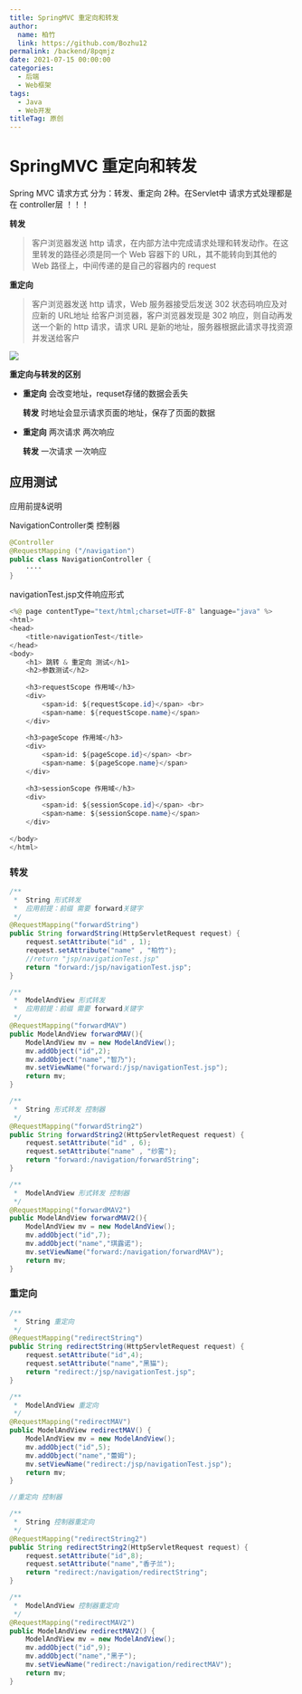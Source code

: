 ```yaml
---
title: SpringMVC 重定向和转发
author: 
  name: 柏竹
  link: https://github.com/Bozhu12
permalink: /backend/8pqmjz
date: 2021-07-15 00:00:00
categories: 
  - 后端
  - Web框架
tags: 
  - Java
  - Web开发
titleTag: 原创
---
```

 # SpringMVC 重定向和转发

Spring MVC 请求方式 分为：转发、重定向 2种。在Servlet中 请求方式处理都是在 controller层 ！！！

**转发**

> 客户浏览器发送 http 请求，在内部方法中完成请求处理和转发动作。在这里转发的路径必须是同一个 Web 容器下的 URL，其不能转向到其他的 Web 路径上，中间传递的是自己的容器内的 request

**重定向** 

> 客户浏览器发送 http 请求，Web 服务器接受后发送 302 状态码响应及对应新的 URL地址 给客户浏览器，客户浏览器发现是 302 响应，则自动再发送一个新的 http 请求，请求 URL 是新的地址，服务器根据此请求寻找资源并发送给客户

![](https://image.bozhu12.cc/myblog/JavaWeb/16.png)

**重定向与转发的区别**

- **重定向** 会改变地址，requset存储的数据会丢失

  **转发** 时地址会显示请求页面的地址，保存了页面的数据

- **重定向** 两次请求 两次响应

  **转发** 一次请求 一次响应

## 应用测试

应用前提&说明

NavigationController类 控制器

```java
@Controller
@RequestMapping ("/navigation")
public class NavigationController {
    ····
}
```

navigationTest.jsp文件响应形式

```java
<%@ page contentType="text/html;charset=UTF-8" language="java" %>
<html>
<head>
    <title>navigationTest</title>
</head>
<body>
    <h1> 跳转 & 重定向 测试</h1>
    <h2>参数测试</h2>
    
    <h3>requestScope 作用域</h3>
    <div>
        <span>id: ${requestScope.id}</span> <br>
        <span>name: ${requestScope.name}</span>
    </div>
    
    <h3>pageScope 作用域</h3>
    <div>
        <span>id: ${pageScope.id}</span> <br>
        <span>name: ${pageScope.name}</span>
    </div>
    
    <h3>sessionScope 作用域</h3>
    <div>
        <span>id: ${sessionScope.id}</span> <br>
        <span>name: ${sessionScope.name}</span>
    </div>
    
</body>
</html>
```

### 转发

```java
/**
 *  String 形式转发
 *  应用前提：前缀 需要 forward关键字
 */
@RequestMapping("forwardString")
public String forwardString(HttpServletRequest request) {
    request.setAttribute("id" , 1);
    request.setAttribute("name" , "柏竹");
    //return "jsp/navigationTest.jsp"
    return "forward:/jsp/navigationTest.jsp";
}
```

```java
/**
 *  ModelAndView 形式转发
 *  应用前提：前缀 需要 forward关键字
 */
@RequestMapping("forwardMAV")
public ModelAndView forwardMAV(){
    ModelAndView mv = new ModelAndView();
    mv.addObject("id",2);
    mv.addObject("name","智乃");
    mv.setViewName("forward:/jsp/navigationTest.jsp");
    return mv;
}
```

```java
/**
 *  String 形式转发 控制器
 */
@RequestMapping("forwardString2")
public String forwardString2(HttpServletRequest request) {
    request.setAttribute("id" , 6);
    request.setAttribute("name" , "纱雾");
    return "forward:/navigation/forwardString";
}
```

```java
/**
 *  ModelAndView 形式转发 控制器
 */
@RequestMapping("forwardMAV2")
public ModelAndView forwardMAV2(){
    ModelAndView mv = new ModelAndView();
    mv.addObject("id",7);
    mv.addObject("name","琪露诺");
    mv.setViewName("forward:/navigation/forwardMAV");
    return mv;
}
```

### 重定向

```java
/**
 *  String 重定向
 */
@RequestMapping("redirectString")
public String redirectString(HttpServletRequest request) {
    request.setAttribute("id",4);
    request.setAttribute("name","黑猫");
    return "redirect:/jsp/navigationTest.jsp";
}
```

```java
/**
 *  ModelAndView 重定向
 */
@RequestMapping("redirectMAV")
public ModelAndView redirectMAV() {
    ModelAndView mv = new ModelAndView();
    mv.addObject("id",5);
    mv.addObject("name","蕾姆");
    mv.setViewName("redirect:/jsp/navigationTest.jsp");
    return mv;
}
```

```java
//重定向 控制器

/**
 *  String 控制器重定向
 */
@RequestMapping("redirectString2")
public String redirectString2(HttpServletRequest request) {
    request.setAttribute("id",8);
    request.setAttribute("name","香子兰");
    return "redirect:/navigation/redirectString";
}
```

```java
/**
 *  ModelAndView 控制器重定向
 */
@RequestMapping("redirectMAV2")
public ModelAndView redirectMAV2() {
    ModelAndView mv = new ModelAndView();
    mv.addObject("id",9);
    mv.addObject("name","黑子");
    mv.setViewName("redirect:/navigation/redirectMAV");
    return mv;
}
```

